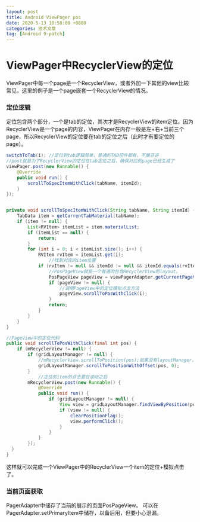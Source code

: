 ```yaml
---
layout: post
title: Android ViewPager pos
date: 2020-5-13 10:58:00 +0800
categories: 技术文章
tag: [Android 9-patch]
---
```



# ViewPager中RecyclerView的定位



ViewPager中每一个page是一个RecyclerView，或者外加一下其他的view比较常见，这里的例子是一个page嵌套一个RecyclerView的情况。

### 定位逻辑

定位包含两个部分，一个是tab的定位，其次才是RecyclerView的item定位。因为RecyclerView是一个page的内容，ViewPager在内存一般是左+右+当前三个page，所以RecyclerView的定位要在tab的定位之后（此时才有要定位的page）。

```java
switchToTab(i); //定位到tab逻辑简单，普通的TAB控件都有，不展开讲
//post就是为了RecyclerView的定位在tab定位之后，确保对应的page已经生成了
viewPager.post(new Runnable() {
    @Override
    public void run() {
        scrollToSpecItemWithClick(tabName, itemId);
    }
});


private void scrollToSpecItemWithClick(String tabName, String itemId) {
    TabData item = getCurrentTabMaterial(tabName);
    if (item != null) {
        List<RVItem> itemList = item.materialList;
        if (itemList == null) {
            return;
        }
        for (int i = 0; i < itemList.size(); i++) {
            RVItem rvItem = itemList.get(i);
         		//找到对应的item位置
            if (rvItem != null && itemId != null && itemId.equals(rvItem.id)) {
              	//PosPageView就是一个普通的包含RecyclerView的layout。
                PosPageView pageView = viewPagerAdapter.getCurrentPageView();
                if (pageView != null) {
                  	//调用PageView中的定位模拟点击方法
                    pageView.scrollToPosWithClick(i);
                }
                return;
            }
        }
    }
}
```

```java
//PageView中的定位代码
public void scrollToPosWithClick(final int pos) {
	if (mRecyclerView != null) {
        if (gridLayoutManager != null) {
            //mRecyclerView.scrollToPosition(pos);如果没有layoutManager，可以用这个代替定位
            gridLayoutManager.scrollToPositionWithOffset(pos, 0);
        }
    		//定位的item的点击要在滚动之后
        mRecyclerView.post(new Runnable() {
            @Override
            public void run() {
                if (gridLayoutManager != null) {
                    View view = gridLayoutManager.findViewByPosition(pos);
                    if (view != null) {
                        clearPositionFlag();
                        view.performClick();
                    }
                }
            }
        });
  }
}

```

这样就可以完成一个ViewPager中的RecyclerView一个item的定位+模拟点击了。

### 当前页面获取

PagerAdapter中储存了当前的展示的页面PosPageView。
可以在PagerAdapter.setPrimaryItem中储存，以备后用，但要小心泄漏。

